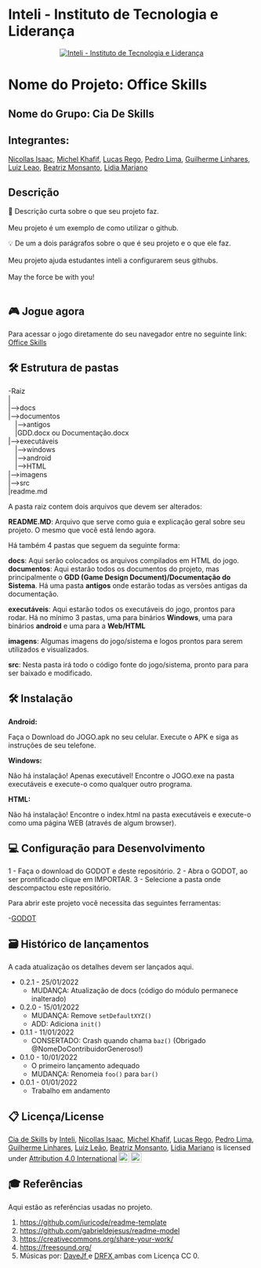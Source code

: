 # Inteli - Instituto de Tecnologia e Liderança

<p align="center">
<a href= "https://www.inteli.edu.br/"><img src="https://s3.amazonaws.com/gupy5/production/companies/26702/career/63484/images/2022-04-28_16-56_logo.png" alt="Inteli - Instituto de Tecnologia e Liderança" border="0"></a>
</p>

# Nome do Projeto: Office Skills

## Nome do Grupo: Cia De Skills

## Integrantes: 

<a href="https://www.linkedin.com/in/nicollas-isaac/">Nicollas Isaac</a>, 
<a href="https://www.linkedin.com/in/michel-menahem-khafif-512791201/">Michel Khafif</a>, 
<a href="https://www.linkedin.com/in/lucas-rego-90469a271/">Lucas Rego</a>, 
<a href="https://www.linkedin.com/in/pedro-henrique-oliveira-lima-a6a766214/">Pedro Lima</a>, 
<a href="https://www.linkedin.com/in/guilherme-ferreira-linhares-8638411a1/">Guilherme Linhares</a>, 
<a href="https://www.linkedin.com/in/luiz-fernando-villa%C3%A7a-le%C3%A3o-930568271/">Luiz Leao</a>, 
<a href="https://www.linkedin.com/in/beatriz-monsanto-5a3a83267/">Beatriz Monsanto</a>, 
<a href="https://www.linkedin.com/in/lidia-mariano-b68282264/">Lidia Mariano</a>

## Descrição

📜 Descrição curta sobre o que seu projeto faz.
<br><br>
Meu projeto é um exemplo de como utilizar o github.

💡 De um a dois parágrafos sobre o que é seu projeto e o que ele faz.
<br><br>
Meu projeto ajuda estudantes inteli a configurarem seus githubs.
<br><br>
May the force be with you!
<br><br>

## 🎮 Jogue agora

Para acessar o jogo diretamente do seu navegador entre no seguinte link: [Office Skills](https://2023m1t9-inteli.github.io/grupo1/)

## 🛠 Estrutura de pastas

-Raiz<br>
|<br>
|-->docs<br>
|-->documentos<br>
  &emsp;|-->antigos<br>
  &emsp;|GDD.docx ou Documentação.docx<br>
|-->executáveis<br>
  &emsp;|-->windows<br>
  &emsp;|-->android<br>
  &emsp;|-->HTML<br>
|-->imagens<br>
|-->src<br>
|readme.md<br>

A pasta raiz contem dois arquivos que devem ser alterados:

<b>README.MD</b>: Arquivo que serve como guia e explicação geral sobre seu projeto. O mesmo que você está lendo agora.

Há também 4 pastas que seguem da seguinte forma:

<b>docs</b>: Aqui serão colocados os arquivos compilados em HTML do jogo.
<b>documentos</b>: Aqui estarão todos os documentos do projeto, mas principalmente o <b>GDD (Game Design Document)/Documentação do Sistema</b>. Há uma pasta <b>antigos</b> onde estarão todas as versões antigas da documentação.

<b>executáveis</b>: Aqui estarão todos os executáveis do jogo, prontos para rodar. Há no mínimo 3 pastas, uma para binários <b>Windows</b>, uma para binários <b>android</b> e uma para a <b>Web/HTML</b>

<b>imagens</b>: Algumas imagens do jogo/sistema e logos prontos para serem utilizados e visualizados.

<b>src</b>: Nesta pasta irá todo o código fonte do jogo/sistema, pronto para para ser baixado e modificado.

## 🛠 Instalação

<b>Android:</b>

Faça o Download do JOGO.apk no seu celular.
Execute o APK e siga as instruções de seu telefone.

<b>Windows:</b>

Não há instalação! Apenas executável!
Encontre o JOGO.exe na pasta executáveis e execute-o como qualquer outro programa.

<b>HTML:</b>

Não há instalação!
Encontre o index.html na pasta executáveis e execute-o como uma página WEB (através de algum browser).

## 💻 Configuração para Desenvolvimento

1 - Faça o download do GODOT e deste repositório.
2 - Abra o GODOT, ao ser prontificado clique em IMPORTAR.
3 - Selecione a pasta onde descompactou este repositório.

Para abrir este projeto você necessita das seguintes ferramentas:

-<a href="https://godotengine.org/download">GODOT</a>

## 🗃 Histórico de lançamentos

A cada atualização os detalhes devem ser lançados aqui.

* 0.2.1 - 25/01/2022
    * MUDANÇA: Atualização de docs (código do módulo permanece inalterado)
* 0.2.0 - 15/01/2022
    * MUDANÇA: Remove `setDefaultXYZ()`
    * ADD: Adiciona `init()`
* 0.1.1 - 11/01/2022
    * CONSERTADO: Crash quando chama `baz()` (Obrigado @NomeDoContribuidorGeneroso!)
* 0.1.0 - 10/01/2022
    * O primeiro lançamento adequado
    * MUDANÇA: Renomeia `foo()` para `bar()`
* 0.0.1 - 01/01/2022
    * Trabalho em andamento

## 📋 Licença/License

<p xmlns:cc="http://creativecommons.org/ns#" xmlns:dct="http://purl.org/dc/terms/"><a property="dct:title" rel="cc:attributionURL" href="https://github.com/2023M1T6-Inteli/grupo1">Cia de Skills</a> by <a rel="cc:attributionURL dct:creator" property="cc:attributionName" href="https://github.com/InteliProjects">Inteli</a>,
<a rel="cc:attributionURL dct:creator" property="cc:attributionName" href="https://www.linkedin.com/in/nicollas-isaac/">Nicollas Isaac</a>,
<a rel="cc:attributionURL dct:creator" property="cc:attributionName" href="https://www.linkedin.com/in/michel-menahem-khafif-512791201/">Michel Khafif</a>,
<a rel="cc:attributionURL dct:creator" property="cc:attributionName" href="https://www.linkedin.com/in/lucas-rego-90469a271/">Lucas Rego</a>,
<a rel="cc:attributionURL dct:creator" property="cc:attributionName" href="https://www.linkedin.com/in/pedro-henrique-oliveira-lima-a6a766214/">Pedro Lima</a>,
<a rel="cc:attributionURL dct:creator" property="cc:attributionName" href="https://www.linkedin.com/in/guilherme-ferreira-linhares-8638411a1/">Guilherme Linhares</a>,
<a rel="cc:attributionURL dct:creator" property="cc:attributionName" href="https://www.linkedin.com/in/luiz-fernando-villa%C3%A7a-le%C3%A3o-930568271/">Luiz Leão</a>,
<a rel="cc:attributionURL dct:creator" property="cc:attributionName" href="https://www.linkedin.com/in/beatriz-monsanto-5a3a83267/">Beatriz Monsanto</a>,
<a rel="cc:attributionURL dct:creator" property="cc:attributionName" href="https://www.linkedin.com/in/lidia-mariano-b68282264/">Lidia Mariano</a>
is licensed under <a href="http://creativecommons.org/licenses/by/4.0/?ref=chooser-v1" target="_blank" rel="license noopener noreferrer" style="display:inline-block;">Attribution 4.0 International<img style="height:22px!important;margin-left:3px;vertical-align:text-bottom;" src="https://mirrors.creativecommons.org/presskit/icons/cc.svg?ref=chooser-v1"><img style="height:22px!important;margin-left:3px;vertical-align:text-bottom;" src="https://mirrors.creativecommons.org/presskit/icons/by.svg?ref=chooser-v1"></a></p>

## 🎓 Referências

Aqui estão as referências usadas no projeto.

1. <https://github.com/iuricode/readme-template>
2. <https://github.com/gabrieldejesus/readme-model>
3. <https://creativecommons.org/share-your-work/>
4. <https://freesound.org/>
5. Músicas por: <a href="https://freesound.org/people/DaveJf/sounds/616544/"> DaveJf </a> e <a href="https://freesound.org/people/DRFX/sounds/338986/"> DRFX </a> ambas com Licença CC 0.
